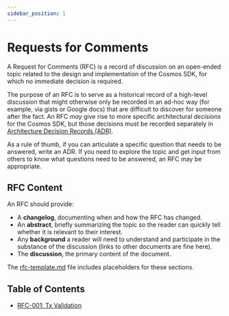 ```yaml
---
sidebar_position: 1
---
```


# Requests for Comments

A Request for Comments (RFC) is a record of discussion on an open-ended topic
related to the design and implementation of the Cosmos SDK, for which no
immediate decision is required.

The purpose of an RFC is to serve as a historical record of a high-level
discussion that might otherwise only be recorded in an ad-hoc way (for example,
via gists or Google docs) that are difficult to discover for someone after the
fact. An RFC _may_ give rise to more specific architectural _decisions_ for
the Cosmos SDK, but those decisions must be recorded separately in
[Architecture Decision Records (ADR)](../architecture).

As a rule of thumb, if you can articulate a specific question that needs to be
answered, write an ADR. If you need to explore the topic and get input from
others to know what questions need to be answered, an RFC may be appropriate.

## RFC Content

An RFC should provide:

* A **changelog**, documenting when and how the RFC has changed.
* An **abstract**, briefly summarizing the topic so the reader can quickly tell
  whether it is relevant to their interest.
* Any **background** a reader will need to understand and participate in the
  substance of the discussion (links to other documents are fine here).
* The **discussion**, the primary content of the document.

The [rfc-template.md](./rfc-template.md) file includes placeholders for these
sections.

## Table of Contents

* [RFC-001: Tx Validation](./rfc-001-tx-validation.md)
